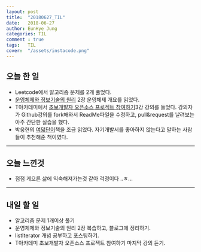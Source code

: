 ```yaml
---
layout: post
title:  "20180627_TIL"
date:   2018-06-27
author: EunHye Jung
categories: TIL
comment : true
tags:	TIL
cover:  "/assets/instacode.png"
---
```

   
   

 
 
## 오늘 한 일
  * Leetcode에서 알고리즘 문제를 2개 풀었다.    
  * [운영체제와 정보기술의 원리](https://book.naver.com/bookdb/book_detail.nhn?bid=4392911) 2장 운영체제 개요를 읽었다.   
  * T아카데미에서 [초보개발자 오픈소스 프로젝트 참여하기](https://tacademy.sktechx.com/live/player/onlineLectureDetail.action?seq=127)3강 강의를 들었다. 강의자가 Github강의를 fork해와서 ReadMe파일을 수정하고, pull&request를 날려보는 아주 간단한 실습을 했다.               
  * 박웅현의 [여덟단어](https://book.naver.com/bookdb/book_detail.nhn?bid=7202413)책을 조금 읽었다. 자기개발서를 좋아하지 않는다고 말하는 사람들이 추천해준 책이였다.    
   
- - -
   
    
## 오늘 느낀것
  * 점점 게으른 삶에 익숙해져가는것 같아 걱정이다 ..ㅎ...           
	
- - -

## 내일 할 일
* 알고리즘 문제 1개이상 풀기   
* 운영체제와 정보기술의 원리 2장 복습하고, 블로그에 정리하기.    
* listIterator 개념 공부하고 포스팅하기.    
* T아카데미 초보개발자 오픈소스 프로젝트 참여하기 마지막 강의 듣기.   
    